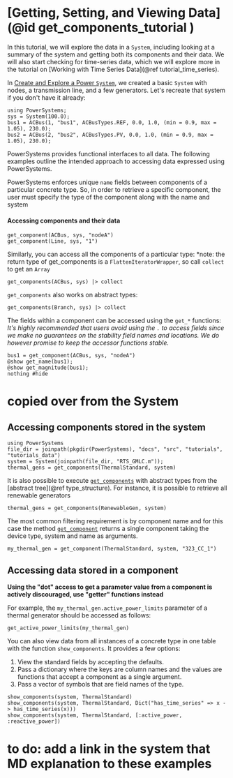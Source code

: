 # [Getting, Setting, and Viewing Data](@id get_components_tutorial )

In this tutorial, we will explore the data in a `System`, including looking at a summary of
the system and getting both its components and their data. We will also start checking for
time-series data, which we will explore more in the tutorial on
[Working with Time Series Data](@ref tutorial_time_series).

In [Create and Explore a Power `System`](@ref), we created a basic `System` with nodes, a transmission
line, and a few generators. Let's recreate that system if you don't have it already:

```@setup get_component_data
using PowerSystems;
sys = System(100.0);
bus1 = ACBus(1, "bus1", ACBusTypes.REF, 0.0, 1.0, (min = 0.9, max = 1.05), 230.0);
bus2 = ACBus(2, "bus2", ACBusTypes.PV, 0.0, 1.0, (min = 0.9, max = 1.05), 230.0);

```

PowerSystems provides functional interfaces to all data. The following examples outline
the intended approach to accessing data expressed using PowerSystems.

PowerSystems enforces unique `name` fields between components of a particular concrete type.
So, in order to retrieve a specific component, the user must specify the type of the component
along with the name and system

#### Accessing components and their data

```@repl get_components
get_component(ACBus, sys, "nodeA")
get_component(Line, sys, "1")
```

Similarly, you can access all the components of a particular type: *note: the return type
of get_components is a `FlattenIteratorWrapper`, so call `collect` to get an `Array`

```@repl get_components
get_components(ACBus, sys) |> collect
```

`get_components` also works on abstract types:

```@repl get_components
get_components(Branch, sys) |> collect
```

The fields within a component can be accessed using the `get_*` functions:
*It's highly recommended that users avoid using the `.` to access fields since we make no
guarantees on the stability field names and locations. We do however promise to keep the
accessor functions stable.*

```@repl get_components
bus1 = get_component(ACBus, sys, "nodeA")
@show get_name(bus1);
@show get_magnitude(bus1);
nothing #hide
```

# copied over from the System

## Accessing components stored in the system
<!-- 
`PowerSystems.jl` implements a wide variety of methods to search for components to
aid in the development of models. The code block shows an example of
retrieving components through the type hierarchy with the [`get_components`](@ref)
function and exploiting the type hierarchy for modeling purposes.

The default implementation of the function [`get_components`](@ref) takes the desired device
type (concrete or abstract) and the system and it also accepts filter functions for a more
refined search. The container is optimized for iteration over abstract or concrete component
types as described by the [Type Structure](@ref type_structure). Given the potential size of the return,
`PowerSystems.jl` returns Julia iterators in order to avoid unnecessary memory allocations. -->

```@repl system
using PowerSystems
file_dir = joinpath(pkgdir(PowerSystems), "docs", "src", "tutorials", "tutorials_data")
system = System(joinpath(file_dir, "RTS_GMLC.m"));
thermal_gens = get_components(ThermalStandard, system)
```

It is also possible to execute [`get_components`](@ref) with abstract types from the
[abstract tree](@ref type_structure). For instance, it is possible to retrieve all renewable
generators

```@repl system
thermal_gens = get_components(RenewableGen, system)
```

The most common filtering requirement is by component name and for this case the method
[`get_component`](@ref) returns a single component taking the device type, system and name as arguments.

```@repl system
my_thermal_gen = get_component(ThermalStandard, system, "323_CC_1")
```

## Accessing data stored in a component

__Using the "dot" access to get a parameter value from a component is actively discouraged, use "getter" functions instead__

<!-- Using code autogeneration, `PowerSystems.jl` implements accessor (or "getter") functions to
enable the retrieval of parameters defined in the component struct fields. Julia syntax enables
access to this data using the "dot" access (e.g. `component.field`), however
_this is actively discouraged_ for two reasons:

 1. We make no guarantees on the stability of component structure definitions. We will maintain version stability on the accessor methods.
 2. Per-unit conversions are made in the return of data from the accessor functions. (see the [per-unit section](@ref per_unit) for more details) -->

For example, the `my_thermal_gen.active_power_limits` parameter of a thermal generator should be accessed as follows:

```@repl system
get_active_power_limits(my_thermal_gen)
```

You can also view data from all instances of a concrete type in one table with the function `show_components`. It provides a few options:

 1. View the standard fields by accepting the defaults.
 2. Pass a dictionary where the keys are column names and the values are functions that accept a component as a single argument.
 3. Pass a vector of symbols that are field names of the type.

```@repl system
show_components(system, ThermalStandard)
show_components(system, ThermalStandard, Dict("has_time_series" => x -> has_time_series(x)))
show_components(system, ThermalStandard, [:active_power, :reactive_power])
```

# to do: add a link in the system that MD explanation to these examples